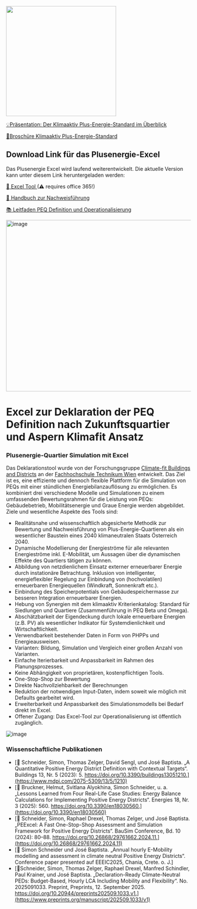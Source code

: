 <img src="https://github.com/simonschaluppe/peexcel/assets/22156735/2856e7d9-54d9-4ea9-a894-1128f435c139" height="300">

[💡Präsentation: Der Klimaaktiv Plus-Energie-Standard im Überblick](https://github.com/simonschaluppe/peexcel/blob/master/docs/Der%20klimaaktiv%20Plus-Energie-Standard%20im%20%C3%9Cberblick.pdf)

[📜Broschüre Klimaaktiv Plus-Energie-Standard](https://github.com/simonschaluppe/peexcel/blob/master/docs/Brosch%C3%BCre%20PEQ_klimaaktiv.pdf)

## Download Link für das Plusenergie-Excel
Das Plusenergie Excel wird laufend weiterentwickelt. Die aktuelle Version kann unter diesem Link heruntergeladen werden:

[🧰 Excel Tool ](https://github.com/simonschaluppe/peexcel/blob/master/peexcel/ka_PEQ_Nachweistool.xlsb)
(⚠ requires office 365!)

[📖 Handbuch zur Nachweisführung](https://github.com/simonschaluppe/peexcel/blob/master/docs/Handbuch%20zur%20Nachweisf%C3%BChrung.pdf)

[📚 Leitfaden PEQ Definition und Operationalisierung](https://github.com/simonschaluppe/peexcel/blob/master/docs/Leitfaden%20PEQ%20Definition%20und%20Operationalisierung_StandJuni2023.pdf)

<img width="1228" height="467" alt="image" src="https://github.com/user-attachments/assets/095a8e31-2daf-47f3-8174-8890566f9fb6" />


# Excel zur Deklaration der PEQ Definition nach Zukunftsquartier und Aspern Klimafit Ansatz
###  Plusenergie-Quartier Simulation mit Excel
Das Deklarationstool wurde von der Forschungsgruppe [Climate-fit Buildings and Districts](https://www.technikum-wien.at/forschungsschwerpunkt-renewable-energy-systems/) an der [Fachhochschule Technikum Wien](https://www.technikum-wien.at/) entwickelt. Das Ziel ist es, eine effiziente und dennoch flexible Plattform für die Simulation von PEQs mit einer stündlichen Energiebilanzauflösung zu ermöglichen. Es kombiniert drei verschiedene Modelle und Simulationen zu einem umfassenden Bewertungsrahmen für die Leistung von PEQs:  Gebäudebetrieb, Mobilitätsenergie und Graue Energie werden abgebildet. Ziele und wesentliche Aspekte des Tools sind:
* Realitätsnahe und wissenschaftlich abgesicherte Methodik zur Bewertung und Nachweisführung von Plus-Energie-Quartieren als ein wesentlicher Baustein eines 2040 klimaneutralen Staats Österreich 2040.
* Dynamische Modellierung der Energieströme für alle relevanten Energieströme inkl. E-Mobilität, um Aussagen über die dynamischen Effekte des Quartiers tätigen zu können. 
* Abbildung von netzdienlichem Einsatz externer erneuerbarer Energie durch instationäre Betrachtung. Inklusion von intelligenter, energieflexibler Regelung zur Einbindung von (hochvolatilen) erneuerbaren Energiequellen (Windkraft, Sonnenkraft etc.). 
* Einbindung des Speicherpotentials von Gebäudespeichermasse zur besseren Integration erneuerbarer Energien. 
* Hebung von Synergien mit dem klimaaktiv Kriterienkatalog: Standard für Siedlungen und Quartiere  (Zusammenführung in PEQ Beta und Omega). 
* Abschätzbarkeit der Eigendeckung durch lokale erneuerbare Energien (z.B. PV) als wesentlicher Indikator für Systemdienlichkeit und Wirtschaftlichkeit.  
* Verwendbarkeit bestehender Daten in Form von PHPPs und Energieausweisen. 
* Varianten: Bildung, Simulation und Vergleich einer großen Anzahl von Varianten. 
* Einfache Iterierbarkeit und Anpassbarkeit im Rahmen des Planungsprozesses. 
* Keine Abhängigkeit von proprietären, kostenpflichtigen Tools. 
* One-Stop-Shop zur Bewertung  
* Direkte Nachvollziehbarkeit der Berechnungen
* Reduktion der notwendigen Input-Daten, indem soweit wie möglich mit Defaults gearbeitet wird. 
* Erweiterbarkeit und Anpassbarkeit des Simulationsmodells bei Bedarf direkt im Excel.
* Offener Zugang: Das Excel-Tool zur Operationalisierung ist öffentlich zugänglich. 

![image](https://github.com/user-attachments/assets/696c5440-e451-46fd-823e-d94ec4e45ea5)

### Wissenschaftliche Publikationen
- [📝 Schneider, Simon, Thomas Zelger, David Sengl, und José Baptista. „A Quantitative Positive Energy District Definition with Contextual Targets“. Buildings 13, Nr. 5 (2023): 5. https://doi.org/10.3390/buildings13051210.](https://www.mdpi.com/2075-5309/13/5/1210)
- [📝 Bruckner, Helmut, Svitlana Alyokhina, Simon Schneider, u. a. „Lessons Learned from Four Real-Life Case Studies: Energy Balance Calculations for Implementing Positive Energy Districts“. Energies 18, Nr. 3 (2025): 560. https://doi.org/10.3390/en18030560.](https://doi.org/10.3390/en18030560)
- [📝 Schneider, Simon, Raphael Drexel, Thomas Zelger, und José Baptista. „PEExcel: A Fast One-Stop-Shop Assessment and Simulation Framework for Positive Energy Districts“. BauSim Conference, Bd. 10 (2024): 80–88. https://doi.org/10.26868/29761662.2024.11.](https://doi.org/10.26868/29761662.2024.11)
- [📝 Simon Schneider und José Baptista. „Annual hourly E-Mobility modelling and assessment in climate neutral Positive Energy Districts“. Conference paper presented auf EEEIC2025, Chania, Crete. o. J.]
- [📝Schneider, Simon, Thomas Zelger, Raphael Drexel, Manfred Schindler, Paul Krainer, und José Baptista. „Declaration-Ready Climate-Neutral PEDs: Budget-Based, Hourly LCA Including Mobility and Flexibility“. No. 2025091033. Preprint, Preprints, 12. September 2025. https://doi.org/10.20944/preprints202509.1033.v1.](https://www.preprints.org/manuscript/202509.1033/v1)


